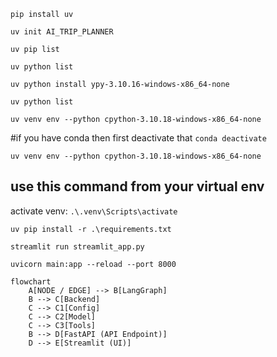 ```pip install uv```

```uv init AI_TRIP_PLANNER```

```uv pip list```

```uv python list```

```uv python install ypy-3.10.16-windows-x86_64-none```

```uv python list```

```uv venv env --python cpython-3.10.18-windows-x86_64-none```


#if you have conda then first deactivate that
```conda deactivate```

```uv venv env --python cpython-3.10.18-windows-x86_64-none```

## use this command from your virtual env
activate venv: ```.\.venv\Scripts\activate```

```
uv pip install -r .\requirements.txt
```
```
streamlit run streamlit_app.py
```
```
uvicorn main:app --reload --port 8000
```
```
flowchart 
    A[NODE / EDGE] --> B[LangGraph]
    B --> C[Backend]
    C --> C1[Config]
    C --> C2[Model]
    C --> C3[Tools]
    B --> D[FastAPI (API Endpoint)]
    D --> E[Streamlit (UI)]
```